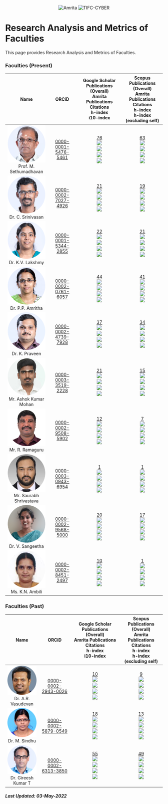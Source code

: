 <p align="center">
    <img src="https://amrita-tifac-cyber-blockchain.github.io/Amrita-TIFAC-Cyber-Blockchain/AVV_PNG.png" alt ="Amrita" width="400" />
    <img src="https://amrita.edu/wp-content/uploads/2021/09/1597668744269.jpg" alt ="TIFC-CYBER" width="180" />
</p>

# Research Analysis and Metrics of Faculties

This page provides Research Analysis and Metrics of Faculties.

### Faculties (Present)

| Name | ORCiD | Google Scholar Publications (Overall) <br/> Amrita Publications  <br/> Citations <br/> h-index <br/>i10-index | Scopus Publications (Overall) <br/> Amrita Publications <br/> Citations <br/> h-index <br/> h-index (excluding self) | 
|:----:|:-------------------:|:-------------------------------------------------------------------------------:|:-----------------------------------------------------------:|
| <img src="Assets/Faculties/MS.jpg" alt="Sethumadhavan M" width="120"/> <br/> Prof. M. Sethumadhavan | [0000-0001-5476-5461](https://orcid.org/0000-0001-5476-5461) | [76](https://scholar.google.co.in/citations?user=Xl_P9V0AAAAJ&hl=en) <br/> ![](https://img.shields.io/badge/Amrita-76-violet) <br/> ![](https://img.shields.io/badge/Citations-840-blue) <br/> ![](https://img.shields.io/badge/h_index-11-green) <br/> ![](https://img.shields.io/badge/i10_index-13-lightgreen) | [63](https://www.scopus.com/authid/detail.uri?authorId=55034101000) <br/> ![](https://img.shields.io/badge/Amrita-63-violet) <br/> ![](https://img.shields.io/badge/Citations-449-blue) <br/> ![](https://img.shields.io/badge/h_index-8-green) <br/> ![](https://img.shields.io/badge/h_index-7-brightgreen)| 
| <img src="Assets/Faculties/CS.jpg" alt="C Srinivasan" width="120"/> <br/> Dr. C. Srinivasan | [0000-0002-7027-4926](https://orcid.org/0000-0002-7027-4926) | [21](https://scholar.google.co.in/citations?user=nlt0DD4AAAAJ&hl=en) <br/> ![](https://img.shields.io/badge/Amrita-21-violet) <br/> ![](https://img.shields.io/badge/Citations-91-blue) <br/> ![](https://img.shields.io/badge/h_index-4-green) <br/> ![](https://img.shields.io/badge/i10_index-2-lightgreen)  | [19](https://www.scopus.com/authid/detail.uri?authorId=43261707200) <br/> ![](https://img.shields.io/badge/Amrita-19-violet) <br/> ![](https://img.shields.io/badge/Citations-56-blue) <br/> ![](https://img.shields.io/badge/h_index-3-green) <br/> ![](https://img.shields.io/badge/h_index-3-brightgreen) |
| <img src="Assets/Faculties/LKV.jpg" alt="Lakshmy K V" width="120"/> <br/> Dr. K.V. Lakshmy | [0000-0001-5344-2855](https://orcid.org/0000-0001-5344-2855) | [22](https://scholar.google.co.in/citations?user=K2n1nh0AAAAJ&hl=en) <br/> ![](https://img.shields.io/badge/Amrita-22-violet) <br/> ![](https://img.shields.io/badge/Citations-141-blue) <br/>  ![](https://img.shields.io/badge/h_index-7-green) <br/> ![](https://img.shields.io/badge/i10_index-5-lightgreen) | [21](https://www.scopus.com/authid/detail.uri?authorId=55032484300) <br/> ![](https://img.shields.io/badge/Amrita-21-violet) <br/> ![](https://img.shields.io/badge/Citations-72-blue) <br/> ![](https://img.shields.io/badge/h_index-5-green) <br/> ![](https://img.shields.io/badge/h_index-5-brightgreen) |
| <img src="Assets/Faculties/APP.jpg" alt="Amritha P P" width="120"/> <br/> Dr. P.P. Amritha | [0000-0002-0761-6057](https://orcid.org/0000-0002-0761-6057) | [44](https://scholar.google.co.in/citations?user=8AwtAWsAAAAJ&hl=en) <br/> ![](https://img.shields.io/badge/Amrita-44-violet) <br/> ![](https://img.shields.io/badge/Citations-206-blue)  <br/>  ![](https://img.shields.io/badge/h_index-6-green) <br/> ![](https://img.shields.io/badge/i10_index-3-lightgreen) | [41](https://www.scopus.com/authid/detail.uri?authorId=36536628700) <br/> ![](https://img.shields.io/badge/Amrita-41-violet) <br/> ![](https://img.shields.io/badge/Citations-53-blue) <br/> ![](https://img.shields.io/badge/h_index-4-green) <br/> ![](https://img.shields.io/badge/h_index-3-brightgreen) |
| <img src="Assets/Faculties/KP.jpg" alt="Praveen K" width="120"/> <br/> Dr. K. Praveen | [0000-0002-4739-7928](https://orcid.org/0000-0002-4739-7928) | [37](https://scholar.google.com/citations?hl=en&user=NHVcW84AAAAJ&hl=en) <br/> ![](https://img.shields.io/badge/Amrita-37-violet)  <br/> ![](https://img.shields.io/badge/Citations-108-blue)  <br/>  ![](https://img.shields.io/badge/h_index-6-green) <br/> ![](https://img.shields.io/badge/i10_index-3-lightgreen) | [34](https://www.scopus.com/authid/detail.uri?authorId=8552046600) <br/> ![](https://img.shields.io/badge/Amrita-34-violet) <br/> ![](https://img.shields.io/badge/Citations-78-blue) <br/> ![](https://img.shields.io/badge/h_index-4-green) <br/> ![](https://img.shields.io/badge/h_index-4-brightgreen) |
| <img src="Assets/Faculties/AKM.jpg" alt="Ashok Kumar Mohan" width="120"/> <br/> Mr. Ashok Kumar Mohan  | [0000-0003-3519-2228](https://orcid.org/0000-0003-3519-2228) | [21](https://scholar.google.co.in/citations?user=W6nvRkQAAAAJ&hl=en) <br/> ![](https://img.shields.io/badge/Amrita-21-violet)  <br/> ![](https://img.shields.io/badge/Citations-89-blue)  <br/>  ![](https://img.shields.io/badge/h_index-6-green) <br/> ![](https://img.shields.io/badge/i10_index-2-lightgreen) | [15](https://www.scopus.com/authid/detail.uri?authorId=57195934643) <br/> ![](https://img.shields.io/badge/Amrita-15-violet) <br/> ![](https://img.shields.io/badge/Citations-41-blue) <br/> ![](https://img.shields.io/badge/h_index-4-green) <br/> ![](https://img.shields.io/badge/h_index-4-brightgreen) |
| <img src="Assets/Faculties/RR.jpg" alt="Ramaguru R" width="120"/> <br/> Mr. R. Ramaguru | [0000-0002-9508-5902](https://orcid.org/0000-0002-9508-5902) | [12](https://scholar.google.co.in/citations?user=-DjvKqgAAAAJ&hl=en) <br/> ![](https://img.shields.io/badge/Amrita-9-violet)  <br/> ![](https://img.shields.io/badge/Citations-40-blue)  <br/>  ![](https://img.shields.io/badge/h_index-3-green) <br/> ![](https://img.shields.io/badge/i10_index-2-lightgreen) | [7](https://www.scopus.com/authid/detail.uri?authorId=57210210467) <br/> ![](https://img.shields.io/badge/Amrita-7-violet) <br/> ![](https://img.shields.io/badge/Citations-25-blue) <br/> ![](https://img.shields.io/badge/h_index-3-green) <br/> ![](https://img.shields.io/badge/h_index-2-brightgreen) |
| <img src="Assets/Faculties/SS.jpg" alt="Saurabh S" width="120"/> <br/> Mr. Saurabh Shrivastava | [0000-0003-0943-6954](https://orcid.org/0000-0003-0943-6954) | [1](https://scholar.google.com/citations?user=QdXcVjUAAAAJ&hl=en) <br/> ![](https://img.shields.io/badge/Amrita-1-violet) <br/>  ![](https://img.shields.io/badge/Citations-0-blue)  <br/>  ![](https://img.shields.io/badge/h_index-0-green) <br/> ![](https://img.shields.io/badge/i10_index-0-lightgreen) | [1](https://www.scopus.com/authid/detail.uri?authorId=57346570300) <br/> ![](https://img.shields.io/badge/Amrita-1-violet) <br/> ![](https://img.shields.io/badge/Citations-0-blue) <br/> ![](https://img.shields.io/badge/h_index-0-green) <br/> ![](https://img.shields.io/badge/h_index-0-brightgreen) | 
| <img src="Assets/Faculties/SV.jpg" alt="Sangeetha V" width="120"/> <br/> Dr. V. Sangeetha | [0000-0002-9568-5000](https://orcid.org/0000-0002-9568-5000) | [20](https://scholar.google.co.in/citations?user=jaxJad8AAAAJ&hl=en) <br/> ![](https://img.shields.io/badge/Amrita-1-violet) <br/>  ![](https://img.shields.io/badge/Citations-89-blue)  <br/>  ![](https://img.shields.io/badge/h_index-6-green) <br/> ![](https://img.shields.io/badge/i10_index-3-lightgreen) | [17](https://www.scopus.com/authid/detail.uri?authorId=57210551454) <br/> ![](https://img.shields.io/badge/Amrita-0-violet) <br/> ![](https://img.shields.io/badge/Citations-59-blue) <br/> ![](https://img.shields.io/badge/h_index-5-green) <br/> ![](https://img.shields.io/badge/h_index-5-brightgreen) |
| <img src="Assets/Faculties/AKN.jpg" alt="Ambili K N" width="120"/> <br/> Ms. K.N. Ambili | [0000-0002-8451-2497](https://orcid.org/0000-0002-8451-2497) | [10](https://scholar.google.co.in/citations?user=ZWxL_tkAAAAJ&hl=en) <br/> ![](https://img.shields.io/badge/Amrita-1-violet) <br/>  ![](https://img.shields.io/badge/Citations-31-blue)  <br/>  ![](https://img.shields.io/badge/h_index-3-green) <br/> ![](https://img.shields.io/badge/i10_index-1-lightgreen) | [1](https://www.scopus.com/authid/detail.uri?authorId=57200573039) <br/> ![](https://img.shields.io/badge/Amrita-1-violet) <br/> ![](https://img.shields.io/badge/Citations-13-blue) <br/> ![](https://img.shields.io/badge/h_index-1-green) <br/> ![](https://img.shields.io/badge/h_index-1-brightgreen) |

### Faculties (Past)

| Name | ORCiD | Google Scholar Publications (Overall) <br/> Amrita Publications  <br/> Citations <br/> h-index <br/>i10-index | Scopus Publications (Overall) <br/> Amrita Publications <br/> Citations <br/> h-index <br/> h-index (excluding self) | 
|:----:|:-------------------:|:-------------------------------------------------------------------------------:|:-----------------------------------------------------------:|
| <img src="Assets/Faculties/VAR.jpg" alt="Vasudevan A R" width="120"/> <br/> Dr. A.R. Vasudevan | [0000-0002-2943-0026](https://orcid.org/0000-0002-2943-0026) | [10](https://scholar.google.co.in/citations?user=Syl7UwUAAAAJ&hl=en) <br/> ![](https://img.shields.io/badge/Amrita-3-violet) <br/>  ![](https://img.shields.io/badge/Citations-98-blue)  <br/>  ![](https://img.shields.io/badge/h_index-5-green) <br/> ![](https://img.shields.io/badge/i10_index-2-lightgreen) | [9](https://www.scopus.com/authid/detail.uri?authorId=56659194600) <br/> ![](https://img.shields.io/badge/Amrita-3-violet) <br/> ![](https://img.shields.io/badge/Citations-67-blue) <br/> ![](https://img.shields.io/badge/h_index-4-green) <br/> ![](https://img.shields.io/badge/h_index-4-brightgreen) |
| <img src="Assets/Faculties/SM.jpg" alt="Sindhu M" width="120"/> <br/> Dr. M. Sindhu | [0000-0002-5879-0549](https://orcid.org/0000-0002-5879-0549) | [18](https://scholar.google.co.in/citations?user=O9TF5PoAAAAJ&hl=en) <br/> ![](https://img.shields.io/badge/Amrita-18-violet) <br/>  ![](https://img.shields.io/badge/Citations-656-blue)  <br/>  ![](https://img.shields.io/badge/h_index-9-green) <br/> ![](https://img.shields.io/badge/i10_index-9-lightgreen) | [13](https://www.scopus.com/authid/detail.uri?authorId=57196477231) <br/> ![](https://img.shields.io/badge/Amrita-13-violet) <br/> ![](https://img.shields.io/badge/Citations-331-blue) <br/> ![](https://img.shields.io/badge/h_index-7-green) <br/> ![](https://img.shields.io/badge/h_index-7-brightgreen) |
| <img src="Assets/Faculties/GKT.jpg" alt="Gireesh Kumar T" width="120"/> <br/> Dr. Gireesh Kumar T | [0000-0002-6313-3850](https://orcid.org/0000-0002-6313-3850) | [55](https://scholar.google.co.in/citations?user=oNo0CmoAAAAJ&hl=en) <br/> ![](https://img.shields.io/badge/Amrita-53-violet) <br/>  ![](https://img.shields.io/badge/Citations-430-blue)  <br/>  ![](https://img.shields.io/badge/h_index-13-green) <br/> ![](https://img.shields.io/badge/i10_index-16-lightgreen) | [49](https://www.scopus.com/authid/detail.uri?authorId=55447791700) <br/> ![](https://img.shields.io/badge/Amrita-TBD-violet) <br/> ![](https://img.shields.io/badge/Citations-242-blue) <br/> ![](https://img.shields.io/badge/h_index-10-green) <br/> ![](https://img.shields.io/badge/h_index-9-brightgreen) |


##### Last Updated: 03-May-2022
